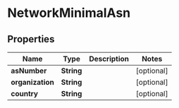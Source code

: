 

# NetworkMinimalAsn


## Properties

| Name | Type | Description | Notes |
|------------ | ------------- | ------------- | -------------|
|**asNumber** | **String** |  |  [optional] |
|**organization** | **String** |  |  [optional] |
|**country** | **String** |  |  [optional] |



